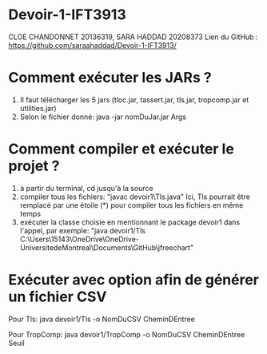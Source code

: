 # Devoir-1-IFT3913
CLOE CHANDONNET  20136319,
SARA HADDAD 20208373
Lien du GitHub : https://github.com/saraahaddad/Devoir-1-IFT3913/

# Comment exécuter les JARs ?
1. Il faut télécharger les 5 jars (tloc.jar, tassert.jar, tls.jar, tropcomp.jar et utilities.jar)
2. Selon le fichier donné:
          java -jar nomDuJar.jar Args

# Comment compiler et exécuter le projet ?
1. à partir du terminal, cd jusqu'à la source
2. compiler tous les fichiers:
       "javac devoir1\Tls.java"
   Ici, Tls pourrait être remplacé par une étoile (*) pour compiler tous les fichiers en même temps
4. exécuter la classe choisie en mentionnant le package devoir1 dans l'appel, par exemple:
       "java devoir1/Tls C:\Users\15143\OneDrive\OneDrive-UniversitedeMontreal\Documents\GitHub\jfreechart"

# Exécuter avec option afin de générer un fichier CSV
Pour Tls:
java devoir1/Tls -o NomDuCSV CheminDEntree

Pour TropComp:
java devoir1/TropComp -o NomDuCSV CheminDEntree Seuil

